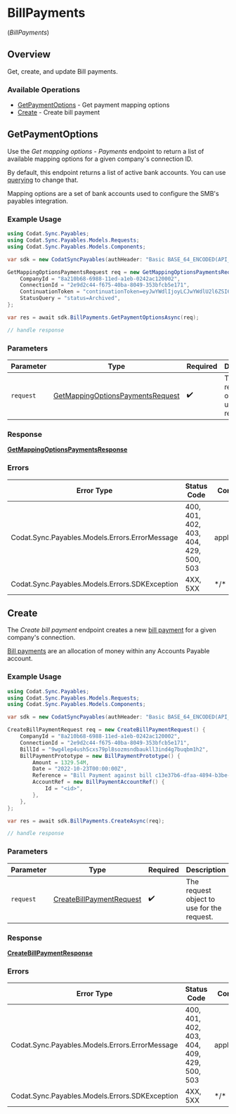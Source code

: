 # BillPayments
(*BillPayments*)

## Overview

Get, create, and update Bill payments.

### Available Operations

* [GetPaymentOptions](#getpaymentoptions) - Get payment mapping options
* [Create](#create) - Create bill payment

## GetPaymentOptions

Use the *Get mapping options - Payments* endpoint to return a list of available mapping options for a given company's connection ID.

By default, this endpoint returns a list of active bank accounts. You can use [querying](https://docs.codat.io/using-the-api/querying) to change that.

Mapping options are a set of bank accounts used to configure the SMB's payables integration.

### Example Usage

```csharp
using Codat.Sync.Payables;
using Codat.Sync.Payables.Models.Requests;
using Codat.Sync.Payables.Models.Components;

var sdk = new CodatSyncPayables(authHeader: "Basic BASE_64_ENCODED(API_KEY)");

GetMappingOptionsPaymentsRequest req = new GetMappingOptionsPaymentsRequest() {
    CompanyId = "8a210b68-6988-11ed-a1eb-0242ac120002",
    ConnectionId = "2e9d2c44-f675-40ba-8049-353bfcb5e171",
    ContinuationToken = "continuationToken=eyJwYWdlIjoyLCJwYWdlU2l6ZSI6MTAwLCJwYWdlQ291bnQiOjExfQ==",
    StatusQuery = "status=Archived",
};

var res = await sdk.BillPayments.GetPaymentOptionsAsync(req);

// handle response
```

### Parameters

| Parameter                                                                                     | Type                                                                                          | Required                                                                                      | Description                                                                                   |
| --------------------------------------------------------------------------------------------- | --------------------------------------------------------------------------------------------- | --------------------------------------------------------------------------------------------- | --------------------------------------------------------------------------------------------- |
| `request`                                                                                     | [GetMappingOptionsPaymentsRequest](../../Models/Requests/GetMappingOptionsPaymentsRequest.md) | :heavy_check_mark:                                                                            | The request object to use for the request.                                                    |

### Response

**[GetMappingOptionsPaymentsResponse](../../Models/Requests/GetMappingOptionsPaymentsResponse.md)**

### Errors

| Error Type                                     | Status Code                                    | Content Type                                   |
| ---------------------------------------------- | ---------------------------------------------- | ---------------------------------------------- |
| Codat.Sync.Payables.Models.Errors.ErrorMessage | 400, 401, 402, 403, 404, 429, 500, 503         | application/json                               |
| Codat.Sync.Payables.Models.Errors.SDKException | 4XX, 5XX                                       | \*/\*                                          |

## Create

The *Create bill payment* endpoint creates a new [bill payment](https://docs.codat.io/sync-for-payables-api#/schemas/BillPayment) for a given company's connection.

[Bill payments](https://docs.codat.io/sync-for-payables-api#/schemas/BillPayment) are an allocation of money within any Accounts Payable account.

### Example Usage

```csharp
using Codat.Sync.Payables;
using Codat.Sync.Payables.Models.Requests;
using Codat.Sync.Payables.Models.Components;

var sdk = new CodatSyncPayables(authHeader: "Basic BASE_64_ENCODED(API_KEY)");

CreateBillPaymentRequest req = new CreateBillPaymentRequest() {
    CompanyId = "8a210b68-6988-11ed-a1eb-0242ac120002",
    ConnectionId = "2e9d2c44-f675-40ba-8049-353bfcb5e171",
    BillId = "9wg4lep4ush5cxs79pl8sozmsndbaukll3ind4g7buqbm1h2",
    BillPaymentPrototype = new BillPaymentPrototype() {
        Amount = 1329.54M,
        Date = "2022-10-23T00:00:00Z",
        Reference = "Bill Payment against bill c13e37b6-dfaa-4894-b3be-9fe97bda9f44",
        AccountRef = new BillPaymentAccountRef() {
            Id = "<id>",
        },
    },
};

var res = await sdk.BillPayments.CreateAsync(req);

// handle response
```

### Parameters

| Parameter                                                                     | Type                                                                          | Required                                                                      | Description                                                                   |
| ----------------------------------------------------------------------------- | ----------------------------------------------------------------------------- | ----------------------------------------------------------------------------- | ----------------------------------------------------------------------------- |
| `request`                                                                     | [CreateBillPaymentRequest](../../Models/Requests/CreateBillPaymentRequest.md) | :heavy_check_mark:                                                            | The request object to use for the request.                                    |

### Response

**[CreateBillPaymentResponse](../../Models/Requests/CreateBillPaymentResponse.md)**

### Errors

| Error Type                                     | Status Code                                    | Content Type                                   |
| ---------------------------------------------- | ---------------------------------------------- | ---------------------------------------------- |
| Codat.Sync.Payables.Models.Errors.ErrorMessage | 400, 401, 402, 403, 404, 409, 429, 500, 503    | application/json                               |
| Codat.Sync.Payables.Models.Errors.SDKException | 4XX, 5XX                                       | \*/\*                                          |